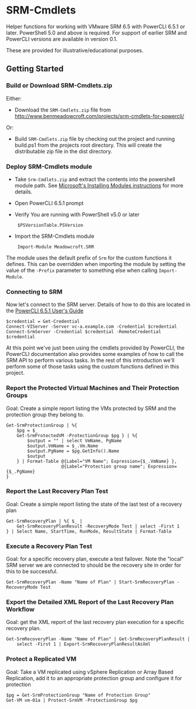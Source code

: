 # SRM-Cmdlets

Helper functions for working with VMware SRM 6.5 with PowerCLI 6.5.1 or later. PowerShell 5.0 and above is required. For support of earlier SRM and PowerCLI versions are available in version 0.1. 

These are provided for illustrative/educational purposes.


## Getting Started

### Build or Download SRM-Cmdlets.zip

Either:

 - Download the `SRM-Cmdlets.zip` file from http://www.benmeadowcroft.com/projects/srm-cmdlets-for-powercli/

Or:

 - Build `SRM-Cmdlets.zip` file by checking out the project and running build.ps1 from the projects root directory. This will create the distributable zip file in the dist directory.

### Deploy SRM-Cmdlets module

 - Take `Srm-Cmdlets.zip` and extract the contents into the powershell module path. See [Microsoft's Installing Modules instructions](http://msdn.microsoft.com/en-us/library/dd878350) for more details.
 - Open PowerCLI 6.5.1 prompt
 - Verify You are running with PowerShell v5.0 or later

        $PSVersionTable.PSVersion

 - Import the SRM-Cmdlets module

        Import-Module Meadowcroft.SRM

The module uses the default prefix of `Srm` for the custom functions it defines. This can be overridden when importing the module by setting the value of the `-Prefix` parameter to something else when calling `Import-Module`.

### Connecting to SRM

Now let's connect to the SRM server. Details of how to do this are located in the [PowerCLI 6.5.1 User's Guide](http://pubs.vmware.com/vsphere-65/topic/com.vmware.powercli.ug.doc/GUID-A5F206CF-264D-4565-8CB9-4ED1C337053F.html)

    $credential = Get-Credential
    Connect-VIServer -Server vc-a.example.com -Credential $credential
    Connect-SrmServer -Credential $credential -RemoteCredential $credential

At this point we've just been using the cmdlets provided by PowerCLI, the PowerCLI documentation also provides some examples of how to call the SRM API to perform various tasks. In the rest of this introduction we'll perform some of those tasks using the custom functions defined in this project.

### Report the Protected Virtual Machines and Their Protection Groups

Goal: Create a simple report listing the VMs protected by SRM and the protection group they belong to.

    Get-SrmProtectionGroup | %{
        $pg = $_
        Get-SrmProtectedVM -ProtectionGroup $pg } | %{
            $output = "" | select VmName, PgName
            $output.VmName = $_.Vm.Name
            $output.PgName = $pg.GetInfo().Name
            $output
        } | Format-Table @{Label="VM Name"; Expression={$_.VmName} },
                         @{Label="Protection group name"; Expression={$_.PgName}
    }

### Report the Last Recovery Plan Test

Goal: Create a simple report listing the state of the last test of a recovery plan

    Get-SrmRecoveryPlan | %{ $_ |
        Get-SrmRecoveryPlanResult -RecoveryMode Test | select -First 1
    } | Select Name, StartTime, RunMode, ResultState | Format-Table


### Execute a Recovery Plan Test

Goal: for a specific recovery plan, execute a test failover. Note the "local" SRM server we are connected to should be the recovery site in order for this to be successful.

    Get-SrmRecoveryPlan -Name "Name of Plan" | Start-SrmRecoveryPlan -RecoveryMode Test

### Export the Detailed XML Report of the Last Recovery Plan Workflow

Goal: get the XML report of the last recovery plan execution for a specific recovery plan.

    Get-SrmRecoveryPlan -Name "Name of Plan" | Get-SrmRecoveryPlanResult |
        select -First 1 | Export-SrmRecoveryPlanResultAsXml

### Protect a Replicated VM

Goal: Take a VM replicated using vSphere Replication or Array Based Replication, add it to an appropriate protection group and configure it for protection

    $pg = Get-SrmProtectionGroup "Name of Protection Group"
    Get-VM vm-01a | Protect-SrmVM -ProtectionGroup $pg
